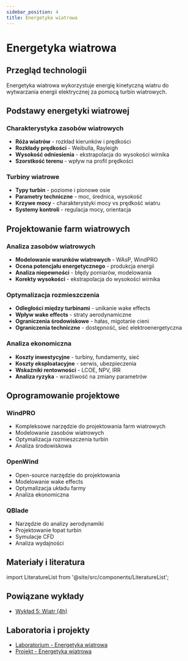 ```yaml
---
sidebar_position: 4
title: Energetyka wiatrowa
---
```


# Energetyka wiatrowa

## Przegląd technologii

Energetyka wiatrowa wykorzystuje energię kinetyczną wiatru do wytwarzania energii elektrycznej za pomocą turbin wiatrowych.

## Podstawy energetyki wiatrowej

### Charakterystyka zasobów wiatrowych
- **Róża wiatrów** - rozkład kierunków i prędkości
- **Rozkłady prędkości** - Weibulla, Rayleigh
- **Wysokość odniesienia** - ekstrapolacja do wysokości wirnika
- **Szorstkość terenu** - wpływ na profil prędkości

### Turbiny wiatrowe
- **Typy turbin** - poziome i pionowe osie
- **Parametry techniczne** - moc, średnica, wysokość
- **Krzywe mocy** - charakterystyki mocy vs prędkość wiatru
- **Systemy kontroli** - regulacja mocy, orientacja

## Projektowanie farm wiatrowych

### Analiza zasobów wiatrowych
- **Modelowanie warunków wiatrowych** - WAsP, WindPRO
- **Ocena potencjału energetycznego** - produkcja energii
- **Analiza niepewności** - błędy pomiarów, modelowania
- **Korekty wysokości** - ekstrapolacja do wysokości wirnika

### Optymalizacja rozmieszczenia
- **Odległości między turbinami** - unikanie wake effects
- **Wpływ wake effects** - straty aerodynamiczne
- **Ograniczenia środowiskowe** - hałas, migotanie cieni
- **Ograniczenia techniczne** - dostępność, sieć elektroenergetyczna

### Analiza ekonomiczna
- **Koszty inwestycyjne** - turbiny, fundamenty, sieć
- **Koszty eksploatacyjne** - serwis, ubezpieczenia
- **Wskaźniki rentowności** - LCOE, NPV, IRR
- **Analiza ryzyka** - wrażliwość na zmiany parametrów

## Oprogramowanie projektowe

### WindPRO
- Kompleksowe narzędzie do projektowania farm wiatrowych
- Modelowanie zasobów wiatrowych
- Optymalizacja rozmieszczenia turbin
- Analiza środowiskowa

### OpenWind
- Open-source narzędzie do projektowania
- Modelowanie wake effects
- Optymalizacja układu farmy
- Analiza ekonomiczna

### QBlade
- Narzędzie do analizy aerodynamiki
- Projektowanie łopat turbin
- Symulacje CFD
- Analiza wydajności

## Materiały i literatura

import LiteratureList from '@site/src/components/LiteratureList';

<LiteratureList topic="software" title="Podręczniki oprogramowania" />

## Powiązane wykłady

- [Wykład 5: Wiatr (4h)](/docs/wyklady/wyklad-05-wiatr)

## Laboratoria i projekty

- [Laboratorium - Energetyka wiatrowa](/docs/projekty/wind)
- [Projekt - Energetyka wiatrowa](/docs/projekty/wind)

